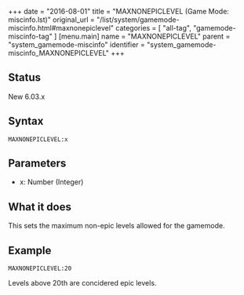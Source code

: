 +++
date = "2016-08-01"
title = "MAXNONEPICLEVEL (Game Mode: miscinfo.lst)"
original_url = "/list/system/gamemode-miscinfo.html#maxnonepiclevel"
categories = [ "all-tag", "gamemode-miscinfo-tag" ]
[menu.main]
    name = "MAXNONEPICLEVEL"
    parent = "system_gamemode-miscinfo"
    identifier = "system_gamemode-miscinfo_MAXNONEPICLEVEL"
+++

## Status

New 6.03.x

## Syntax

`MAXNONEPICLEVEL:x`

## Parameters

-   x: Number (Integer)



What it does
------------

This sets the maximum non-epic levels allowed for the gamemode.

Example
-------

`MAXNONEPICLEVEL:20`

Levels above 20th are concidered epic levels.

